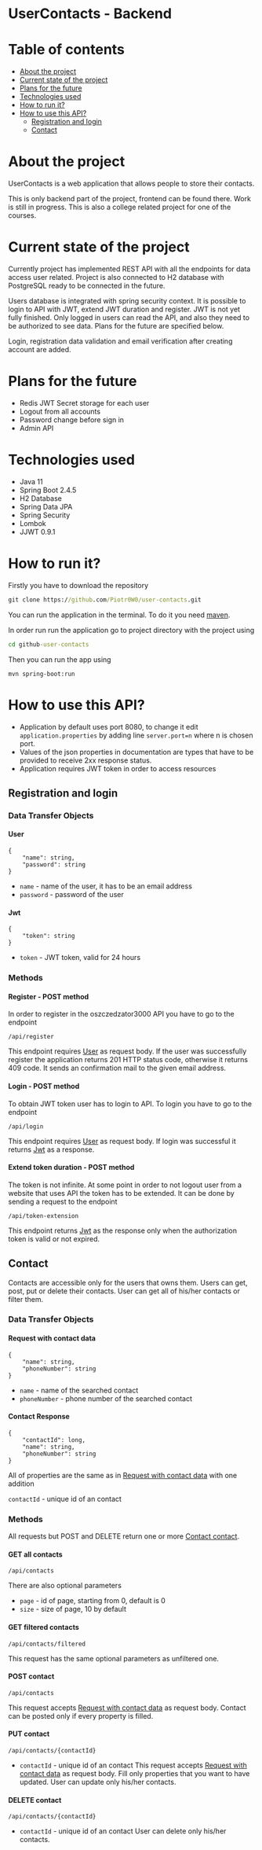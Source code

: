 # UserContacts - Backend

# Table of contents

* [About the project](#about-the-project)
* [Current state of the project](#current-state-of-the-project)
* [Plans for the future](#plans-for-the-future)
* [Technologies used](#technologies-used)
* [How to run it?](#how-to-run-it)
* [How to use this API?](#how-to-use-this-api)
    * [Registration and login](#registration-and-login)
    * [Contact](#contact)

# About the project

UserContacts is a web application that allows people to store their contacts.

This is only backend part of the project, frontend can be found there. Work is still in progress. This is also a college
related project for one of the courses.

# Current state of the project

Currently project has implemented REST API with all the endpoints for data access user related. Project is also
connected to H2 database with PostgreSQL ready to be connected in the future.

Users database is integrated with spring security context. It is possible to login to API with JWT, extend JWT duration
and register. JWT is not yet fully finished. Only logged in users can read the API, and also they need to be authorized
to see data. Plans for the future are specified below.

Login, registration data validation and email verification after creating account are added.

# Plans for the future

* Redis JWT Secret storage for each user
* Logout from all accounts
* Password change before sign in
* Admin API

# Technologies used

* Java 11
* Spring Boot 2.4.5
* H2 Database
* Spring Data JPA
* Spring Security
* Lombok
* JJWT 0.9.1

# How to run it?

Firstly you have to download the repository

```cmd
git clone https://github.com/Piotr0W0/user-contacts.git
 ```

You can run the application in the terminal. To do it you need [maven](https://maven.apache.org/install.html).

In order run run the application go to project directory with the project using

```cmd
cd github-user-contacts
```

Then you can run the app using

```
mvn spring-boot:run
```

# How to use this API?

* Application by default uses port 8080, to change it edit ``application.properties`` by adding line ``server.port=n``
  where n is chosen port.
* Values of the json properties in documentation are types that have to be provided to receive 2xx response status.
* Application requires JWT token in order to access resources

## Registration and login

### Data Transfer Objects

#### User

```
{
    "name": string,
    "password": string
}
```

* ``name`` - name of the user, it has to be an email address
* ``password`` - password of the user

#### Jwt

```
{
    "token": string
}
```

* ``token`` - JWT token, valid for 24 hours

### Methods

#### Register - POST method

In order to register in the oszczedzator3000 API you have to go to the endpoint

```
/api/register
```

This endpoint requires [User](#user) as request body. If the user was successfully register the application returns 201
HTTP status code, otherwise it returns 409 code. It sends an confirmation mail to the given email address.

#### Login - POST method

To obtain JWT token user has to login to API. To login you have to go to the endpoint

```
/api/login
```

This endpoint requires [User](#user) as request body. If login was successful it returns [Jwt](#jwt) as a response.

#### Extend token duration - POST method

The token is not infinite. At some point in order to not logout user from a website that uses API the token has to be
extended. It can be done by sending a request to the endpoint

```
/api/token-extension
```

This endpoint returns [Jwt](#jwt) as the response only when the authorization token is valid or not expired.

## Contact

Contacts are accessible only for the users that owns them. Users can get, post, put or delete their contacts. User can
get all of his/her contacts or filter them.

### Data Transfer Objects

#### Request with contact data

```
{
    "name": string,
    "phoneNumber": string
}
```

* ``name`` - name of the searched contact
* ``phoneNumber`` - phone number of the searched contact

#### Contact Response

```
{
    "contactId": long,
    "name": string,
    "phoneNumber": string
}
```

All of properties are the same as in [Request with contact data](#request-with-contact-data) with one addition

``contactId`` - unique id of an contact

### Methods

All requests but POST and DELETE return one or more [Contact contact](#contact-response).

#### GET all contacts

```
/api/contacts
```

There are also optional parameters

* ``page`` - id of page, starting from 0, default is 0
* ``size`` - size of page, 10 by default

#### GET filtered contacts

```
/api/contacts/filtered
```

This request has the same optional parameters as unfiltered one.

#### POST contact

```
/api/contacts
```

This request accepts [Request with contact data](#request-with-contact-data) as request body. Contact can be posted only
if every property is filled.

#### PUT contact

```
/api/contacts/{contactId}
```

* ``contactId`` - unique id of an contact This request accepts [Request with contact data](#request-with-contact-data)
  as request body. Fill only properties that you want to have updated. User can update only his/her contacts.

#### DELETE contact

```
/api/contacts/{contactId}
```

* ``contactId`` - unique id of an contact User can delete only his/her contacts. 
